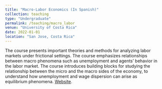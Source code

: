 ```yaml
---
title: "Macro-Labor Economics (In Spanish)"
collection: teaching
type: "Undergraduate"
permalink: /teaching/macro_labor
venue: "University of Costa Rica"
date: 2022-01-01
location: "San Jose, Costa Rica"
---
```


The course presents important theories and methods for analyzing labor markets under frictional settings. The course emphasizes relationships between macro phenomena such as unemployment and agents’ behavior in the labor market. The course introduces building blocks for studying the relationship between the micro and the macro sides of the economy, to understand how unemployment and wage dispersion can arise as equilibrium phenomena. [Website](https://jggarita.github.io/Macro_Labor_UCR/).
